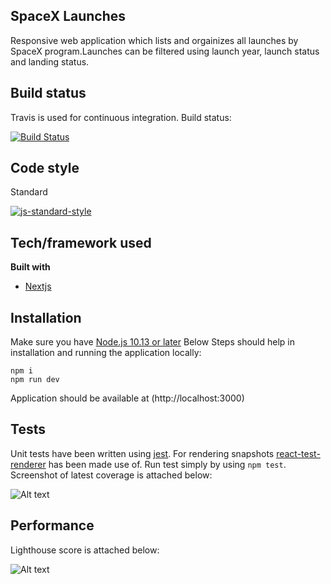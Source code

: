 ## SpaceX Launches
Responsive web application which lists and orgainizes all launches by SpaceX program.Launches can be filtered using launch year, launch status and landing status.

## Build status
Travis is used for continuous integration.
Build status:

[![Build Status](https://travis-ci.org/hasanahmedfaisal/spaceXapp.svg?branch=master)](https://travis-ci.org/github/hasanahmedfaisal/spaceXapp)

## Code style
Standard

[![js-standard-style](https://img.shields.io/badge/code%20style-standard-brightgreen.svg?style=flat)](https://github.com/feross/standard)

## Tech/framework used
<b>Built with</b>
- [Nextjs](https://nextjs.org/)

## Installation
Make sure you have [Node.js 10.13 or later](https://nodejs.org/)
Below Steps should help in installation and running the application locally:
```
npm i
npm run dev
```
Application should be available at (http://localhost:3000) 

## Tests
 Unit tests have been written using [jest](https://jestjs.io/). For rendering snapshots [react-test-renderer](https://reactjs.org/docs/test-renderer.html) has been made use of. Run test simply by using `npm test`. Screenshot of latest coverage is attached below: 
 
 ![Alt text]( https://user-images.githubusercontent.com/43376627/91439449-e08e0980-e864-11ea-8c09-2516766dd52e.png "Coverage")
 
 ## Performance
 Lighthouse score is attached below:
 
 ![Alt text]( https://user-images.githubusercontent.com/43376627/91432096-2513a800-e859-11ea-9985-5bae5f029338.png "Lighthouse score") 
